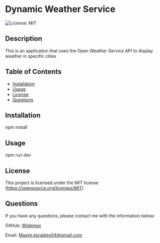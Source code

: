 # Dynamic Weather Service
![License: MIT](https://img.shields.io/badge/License-MIT-yellow.svg)

## Description

This is an application that uses the Open Weather Service API to display weather in specific cities

## Table of Contents

- [Installation](#installation)
- [Usage](#usage)
- [License](#license)
- [Questions](#questions)

## Installation

npm install

## Usage

npm run dev

## License

This project is licensed under the MIT license (https://opensource.org/licenses/MIT).

## Questions

If you have any questions, please contact me with the information below:

GitHub: [Widemax](https://github.com/Widemax)

Email: Maxim.korablev04@gmail.com
